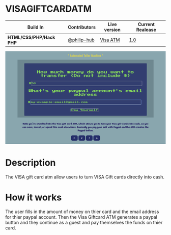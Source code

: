 # VISAGIFTCARDATM
Build In | Contributors | Live version | Current Realease
--- | --- | --- | ---
**HTML/CSS/PHP/Hack PHP** | [@philip-hub](https://github.com/philip-hub) | [Visa ATM](https://VISAGIFTCARD.philippounds.repl.co) | [1.0](https://github.com/philip-hub/VISAGIFTCARDATM/releases/tag/1.0)

![A picture of the live demo](https://github.com/philip-hub/VISAGIFTCARDATM/blob/main/images/Screen%20Shot%202021-01-22%20at%209.58.41%20AM.png)

# Description
The VISA gift card atm allow users to turn VISA Gift cards directly into cash.

# How it works
The user fills in the amount of money on thier card and the email address for thier paypal account. Then the Visa Giftcard ATM generates a paypal button and they continue as a guest and pay themselves the funds on thier card.
